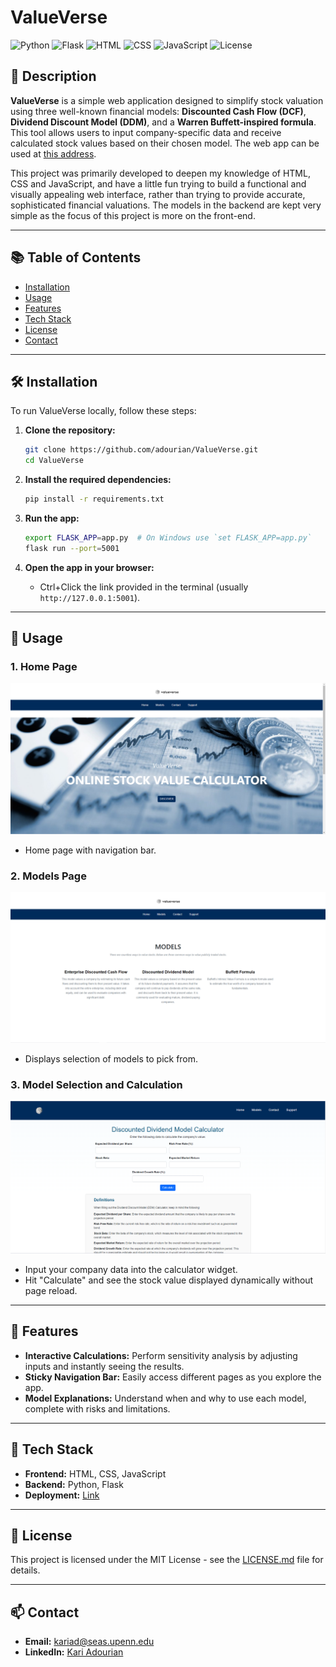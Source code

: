 # ValueVerse


![Python](https://img.shields.io/badge/Python-3.0-blue) 
![Flask](https://img.shields.io/badge/Flask-2.3.2-lightgrey) 
![HTML](https://img.shields.io/badge/HTML-5-orange) 
![CSS](https://img.shields.io/badge/CSS-3-blue) 
![JavaScript](https://img.shields.io/badge/JavaScript-ES6-yellow) 
![License](https://img.shields.io/badge/License-MIT-green)

## 📝 Description
**ValueVerse** is a simple web application designed to simplify stock valuation using three well-known financial models: **Discounted Cash Flow (DCF)**, **Dividend Discount Model (DDM)**, and a **Warren Buffett-inspired formula**. This tool allows users to input company-specific data and receive calculated stock values based on their chosen model. The web app can be used at [this address](https://valueverse.onrender.com).

This project was primarily developed to deepen my knowledge of HTML, CSS and JavaScript, and have a little fun trying to build a functional and visually appealing web interface, rather than trying to provide accurate, sophisticated financial valuations. The models in the backend are kept very simple as the focus of this project is more on the front-end. 

---

## 📚 Table of Contents

- [Installation](#%EF%B8%8F-installation)
- [Usage](#-usage)
- [Features](#-features)
- [Tech Stack](#-tech-stack)
- [License](#-license)
- [Contact](#-contact)

---

## 🛠️ Installation

To run ValueVerse locally, follow these steps:

1. **Clone the repository:**
    ```bash
    git clone https://github.com/adourian/ValueVerse.git
    cd ValueVerse
    ```

2. **Install the required dependencies:**
    ```bash
    pip install -r requirements.txt
    ```

3. **Run the app:**
    ```bash
    export FLASK_APP=app.py  # On Windows use `set FLASK_APP=app.py`
    flask run --port=5001
    ```

4. **Open the app in your browser:**
    - Ctrl+Click the link provided in the terminal (usually `http://127.0.0.1:5001`).

---

## 🚀 Usage

### 1. **Home Page**

![Home Page Screenshot](https://github.com/adourian/ValueVerse/blob/main/images/Homepage.PNG)

- Home page with navigation bar.

### 2. **Models Page**

![Models Page Screenshot](https://github.com/adourian/ValueVerse/blob/main/images/ModelSelection.PNG)

- Displays selection of models to pick from.

### 3. **Model Selection and Calculation**

![Calculation Screenshot](https://github.com/adourian/ValueVerse/blob/main/images/ValueCalculation.PNG)

- Input your company data into the calculator widget.
- Hit "Calculate" and see the stock value displayed dynamically without page reload.

---

## 🌟 Features

- **Interactive Calculations:** Perform sensitivity analysis by adjusting inputs and instantly seeing the results.
- **Sticky Navigation Bar:** Easily access different pages as you explore the app.
- **Model Explanations:** Understand when and why to use each model, complete with risks and limitations.

---

## 🧰 Tech Stack

- **Frontend:** HTML, CSS, JavaScript
- **Backend:** Python, Flask
- **Deployment:** [Link](https://valueverse.onrender.com)

---

## 📄 License

This project is licensed under the MIT License - see the [LICENSE.md](LICENSE.md) file for details.

---

## 📫 Contact

- **Email:** kariad@seas.upenn.edu
- **LinkedIn:** [Kari Adourian](https://www.linkedin.com/in/kariadourian/)

